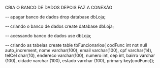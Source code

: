 CRIA O BANCO DE DADOS DEPOIS FAZ A CONEXÃO

-- apagar banco de dados
drop database dbLoja;
 
-- criando o banco de dados
create database dbLoja;
 
-- acessando banco de dados
use dbLoja;
 
-- criando as tabelas
create table tbFuncionarios(
codFunc int not null auto_increment,
nome varchar(100),
email varchar(100),
cpf varchar(14),
telCel char(10),
endereco varchar(100),
numero int,
cep int,
bairro varchar (100),
cidade varchar (100),
estado varchar (100),
primary key(codFunc));
